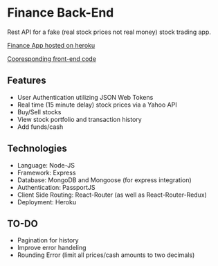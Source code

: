 # Finance Back-End

Rest API for a fake (real stock prices not real money) stock trading app.

[Finance App hosted on heroku](https://finance-frontend.herokuapp.com/)

[Cooresponding front-end code](https://github.com/houkah26/finance-frontend)

## Features
* User Authentication utilizing JSON Web Tokens
* Real time (15 minute delay) stock prices via a Yahoo API
* Buy/Sell stocks
* View stock portfolio and transaction history
* Add funds/cash

## Technologies
* Language: Node-JS
* Framework: Express
* Database: MongoDB and Mongoose (for express integration)
* Authentication: PassportJS
* Client Side Routing: React-Router (as well as React-Router-Redux)
* Deployment: Heroku

## TO-DO
* Pagination for history
* Improve error handeling
* Rounding Error (limit all prices/cash amounts to two decimals)